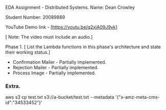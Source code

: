 EDA Assignment - Distributed Systems.
Name: Dean Crowley

Student Number: 20089889

YouTube Demo link - [https://youtu.be/q2xjA09J9vk]

[ Note: The video must include an audio.]

Phase 1.
[ List the Lambda functions in this phase's architecture and state their working status.]

+ Confirmation Mailer - Partially implemented.
+ Rejection Mailer - Partially implemented.
+ Process Image - Partially implemented.

### Extra.

aws s3 cp test.txt s3://a-bucket/test.txt --metadata '{"x-amz-meta-cms-id":"34533452"}'
